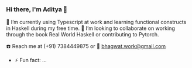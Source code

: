 ### Hi there, I'm Aditya 👋

🔭 I’m currently using Typescript at work and learning functional constructs in Haskell during my free time.
👯 I’m looking to collaborate on working through the book Real World Haskell or contributing to Pytorch.

:phone: Reach me at (+91) 7384449875 or :email: bhagwat.work@gmail.com
- ⚡ Fun fact: ...
